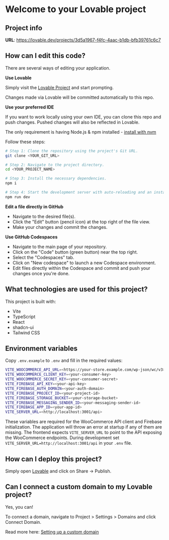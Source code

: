 # Welcome to your Lovable project

## Project info

**URL**: https://lovable.dev/projects/3d5a1967-f4fc-4aac-b1db-bfb39761c6c7

## How can I edit this code?

There are several ways of editing your application.

**Use Lovable**

Simply visit the [Lovable Project](https://lovable.dev/projects/3d5a1967-f4fc-4aac-b1db-bfb39761c6c7) and start prompting.

Changes made via Lovable will be committed automatically to this repo.

**Use your preferred IDE**

If you want to work locally using your own IDE, you can clone this repo and push changes. Pushed changes will also be reflected in Lovable.

The only requirement is having Node.js & npm installed - [install with nvm](https://github.com/nvm-sh/nvm#installing-and-updating)

Follow these steps:

```sh
# Step 1: Clone the repository using the project's Git URL.
git clone <YOUR_GIT_URL>

# Step 2: Navigate to the project directory.
cd <YOUR_PROJECT_NAME>

# Step 3: Install the necessary dependencies.
npm i

# Step 4: Start the development server with auto-reloading and an instant preview.
npm run dev
```

**Edit a file directly in GitHub**

- Navigate to the desired file(s).
- Click the "Edit" button (pencil icon) at the top right of the file view.
- Make your changes and commit the changes.

**Use GitHub Codespaces**

- Navigate to the main page of your repository.
- Click on the "Code" button (green button) near the top right.
- Select the "Codespaces" tab.
- Click on "New codespace" to launch a new Codespace environment.
- Edit files directly within the Codespace and commit and push your changes once you're done.

## What technologies are used for this project?

This project is built with:

- Vite
- TypeScript
- React
- shadcn-ui
- Tailwind CSS

## Environment variables

Copy `.env.example` to `.env` and fill in the required values:

```bash
VITE_WOOCOMMERCE_API_URL=<https://your-store.example.com/wp-json/wc/v3>
VITE_WOOCOMMERCE_CLIENT_KEY=<your-consumer-key>
VITE_WOOCOMMERCE_SECRET_KEY=<your-consumer-secret>
VITE_FIREBASE_API_KEY=<your-api-key>
VITE_FIREBASE_AUTH_DOMAIN=<your-auth-domain>
VITE_FIREBASE_PROJECT_ID=<your-project-id>
VITE_FIREBASE_STORAGE_BUCKET=<your-storage-bucket>
VITE_FIREBASE_MESSAGING_SENDER_ID=<your-messaging-sender-id>
VITE_FIREBASE_APP_ID=<your-app-id>
VITE_SERVER_URL=<http://localhost:3001/api>
```

These variables are required for the WooCommerce API client and Firebase
initialization. The application will throw an error at startup if any of them
are missing.
The frontend expects `VITE_SERVER_URL` to point to the API exposing the WooCommerce endpoints. During development set `VITE_SERVER_URL=http://localhost:3001/api` in your `.env` file.


## How can I deploy this project?

Simply open [Lovable](https://lovable.dev/projects/3d5a1967-f4fc-4aac-b1db-bfb39761c6c7) and click on Share -> Publish.

## Can I connect a custom domain to my Lovable project?

Yes, you can!

To connect a domain, navigate to Project > Settings > Domains and click Connect Domain.

Read more here: [Setting up a custom domain](https://docs.lovable.dev/tips-tricks/custom-domain#step-by-step-guide)
